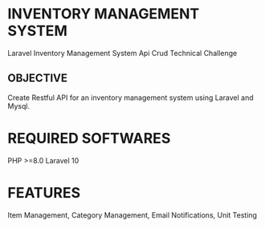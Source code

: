# INVENTORY MANAGEMENT SYSTEM
Laravel Inventory Management System Api Crud Technical Challenge

## OBJECTIVE
Create Restful API for an inventory management system using Laravel and Mysql.

# REQUIRED SOFTWARES
PHP >=8.0
Laravel 10

# FEATURES
Item Management,
Category Management,
Email Notifications,
Unit Testing
